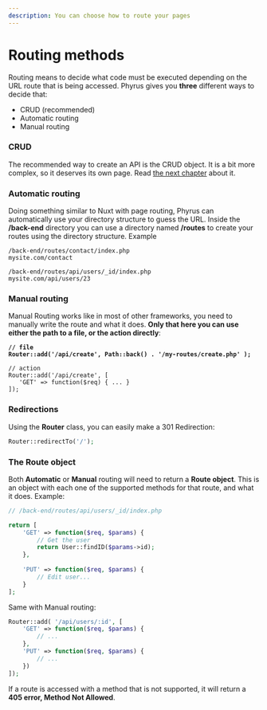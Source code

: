 ```yaml
---
description: You can choose how to route your pages
---
```


# Routing methods

Routing means to decide what code must be executed depending on the URL route that is being accessed. Phyrus gives you **three** different ways to decide that:

* CRUD (recommended)
* Automatic routing
* Manual routing

### CRUD

The recommended way to create an API is the CRUD object. It is a bit more complex, so it deserves its own page. Read [the next chapter](crud.md) about it.

### Automatic routing

Doing something similar to Nuxt with page routing, Phyrus can automatically use your directory structure to guess the URL. Inside the **/back-end** directory you can use a directory named **/routes** to create your routes using the directory structure. Example

```
/back-end/routes/contact/index.php
mysite.com/contact

/back-end/routes/api/users/_id/index.php
mysite.com/api/users/23
```

### Manual routing

Manual Routing works like in most of other frameworks, you need to manually write the route and what it does. **Only that here you can use either the path to a file, or the action directly**:

<pre class="language-php"><code class="lang-php"><strong>// file
</strong><strong>Router::add('/api/create', Path::back() . '/my-routes/create.php' );
</strong>
// action
Router::add('/api/create', [
   'GET' => function($req) { ... }
]);</code></pre>

### Redirections

Using the **Router** class, you can easily make a 301 Redirection:

```php
Router::redirectTo('/');
```

### The Route object

Both **Automatic** or **Manual** routing will need to return a **Route object**. This is an object with each one of the supported methods for that route, and what it does. Example:

```php
// /back-end/routes/api/users/_id/index.php

return [
    'GET' => function($req, $params) {
        // Get the user
        return User::findID($params->id);
    },
    
    'PUT' => function($req, $params) {
        // Edit user...
    }
];
```

Same with Manual routing:

```php
Router::add( '/api/users/:id', [
    'GET' => function($req, $params) {
        // ...
    },
    'PUT' => function($req, $params) {
        // ...
    })
]);
```

If a route is accessed with a method that is not supported, it will return a **405 error, Method Not Allowed**.

